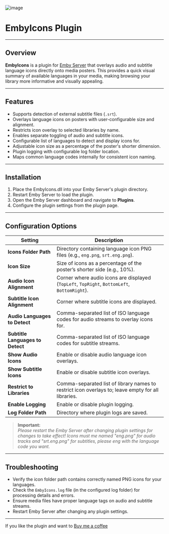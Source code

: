![image](https://github.com/user-attachments/assets/90ed1d7b-e0ed-46c6-94f4-4ffdd47aa9db)

# EmbyIcons Plugin

---

## Overview

**EmbyIcons** is a plugin for [Emby Server](https://emby.media/) that overlays audio and subtitle language icons directly onto media posters. This provides a quick visual summary of available languages in your media, making browsing your library more informative and visually appealing.

---

## Features

- Supports detection of external subtitle files (`.srt`).
- Overlays language icons on posters with user-configurable size and alignment.
- Restricts icon overlay to selected libraries by name.
- Enables separate toggling of audio and subtitle icons.
- Configurable list of languages to detect and display icons for.
- Adjustable icon size as a percentage of the poster's shorter dimension.
- Plugin logging with configurable log folder location.
- Maps common language codes internally for consistent icon naming.

---

## Installation

1. Place the EmbyIcons.dll into your Emby Server's plugin directory.
2. Restart Emby Server to load the plugin.
3. Open the Emby Server dashboard and navigate to **Plugins**.
4. Configure the plugin settings from the plugin page.

---

## Configuration Options

| Setting                      | Description                                                                                          |
|------------------------------|--------------------------------------------------------------------------------------------------|
| **Icons Folder Path**         | Directory containing language icon PNG files (e.g., `eng.png`, `srt.eng.png`).                    |
| **Icon Size**                 | Size of icons as a percentage of the poster’s shorter side (e.g., 10%).                           |
| **Audio Icon Alignment**      | Corner where audio icons are displayed (`TopLeft`, `TopRight`, `BottomLeft`, `BottomRight`).      |
| **Subtitle Icon Alignment**   | Corner where subtitle icons are displayed.                                                        |
| **Audio Languages to Detect** | Comma-separated list of ISO language codes for audio streams to overlay icons for.                |
| **Subtitle Languages to Detect** | Comma-separated list of ISO language codes for subtitle streams.                              |
| **Show Audio Icons**          | Enable or disable audio language icon overlays.                                                   |
| **Show Subtitle Icons**       | Enable or disable subtitle icon overlays.                                                        |
| **Restrict to Libraries**     | Comma-separated list of library names to restrict icon overlays to; leave empty for all libraries.|
| **Enable Logging**            | Enable or disable plugin logging.                                                                 |
| **Log Folder Path**           | Directory where plugin logs are saved.                                                            |

> **Important:**  
> _Please restart the Emby Server after changing plugin settings for changes to take effect!_
> _Icons must me named "eng.png" for audio tracks and "srt.eng.png" for subtitles, please eng with the language code you want._

---

## Troubleshooting

- Verify the icon folder path contains correctly named PNG icons for your languages.  
- Check the `EmbyIcons.log` file (in the configured log folder) for processing details and errors.  
- Ensure media files have proper language tags on audio and subtitle streams.  
- Restart Emby Server after changing any plugin settings.

---

If you like the plugin and want to [Buy me a coffee](https://www.paypal.com/donate/?hosted_button_id=KEXBXYM4KFPE8)
